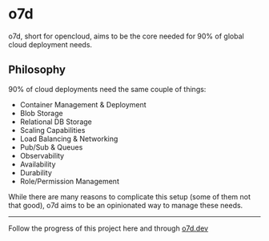 # o7d

o7d, short for opencloud, aims to be the core needed for 90% of global cloud deployment needs.

## Philosophy

90% of cloud deployments need the same couple of things:

- Container Management & Deployment
- Blob Storage
- Relational DB Storage
- Scaling Capabilities
- Load Balancing & Networking
- Pub/Sub & Queues
- Observability
- Availability
- Durability
- Role/Permission Management

While there are many reasons to complicate this setup (some of them not that good), o7d aims to be an opinionated way to manage these needs.

---

Follow the progress of this project here and through [o7d.dev](https://o7d.dev)
